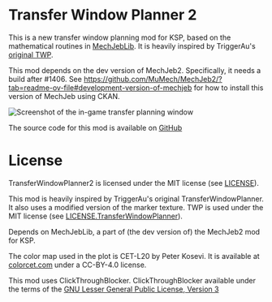 # Transfer Window Planner 2

This is a new transfer window planning mod for KSP, based on the mathematical
routines in [MechJebLib](https://github.com/MuMech/MechJeb2). It is heavily
inspired by TriggerAu's [original TWP](https://forum.kerbalspaceprogram.com/topic/84005--).

This mod depends on the dev version of MechJeb2. Specifically, it needs a build
after #1406. See
https://github.com/MuMech/MechJeb2/?tab=readme-ov-file#development-version-of-mechjeb
for how to install this version of MechJeb using CKAN.

![Screenshot of the in-game transfer planning window](https://github.com/Nazfib/TransferWindowPlanner2/blob/fc7a9c1b6016f1a50654fbba41868ef09bf7ccb1/artwork/twp2-preview.png)

The source code for this mod is available on
[GitHub](https://github.com/Nazfib/TransferWindowPlanner2)

# License

TransferWindowPlanner2 is licensed under the MIT license (see [LICENSE](/LICENSE)).

This mod is heavily inspired by TriggerAu's original TransferWindowPlanner. It
also uses a modified version of the marker texture. TWP is used under the MIT
license (see [LICENSE.TransferWindowPlanner](/LICENSE.TransferWindowPlanner)).

Depends on MechJebLib, a part of (the dev version of) the MechJeb2 mod for KSP.

The color map used in the plot is CET-L20 by Peter Kosevi. It is available at
[colorcet.com](https://colorcet.com) under a CC-BY-4.0 license.

This mod uses ClickThroughBlocker. ClickThroughBlocker available under the terms
of the [GNU Lesser General Public License, Version 3](/LICENSE.ClickThroughBlocker)

